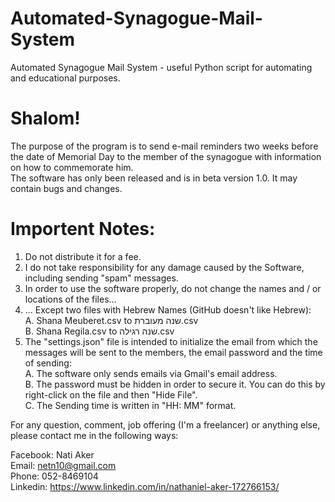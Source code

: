 # Automated-Synagogue-Mail-System
Automated Synagogue Mail System - useful Python script for automating and educational purposes.

# Shalom!
The purpose of the program is to send e-mail reminders two weeks before the date of Memorial Day to the member of the synagogue with information on how to commemorate him.  
The software has only been released and is in beta version 1.0. It may contain bugs and changes.

# Importent Notes:
1. Do not distribute it for a fee.
2. I do not take responsibility for any damage caused by the Software, including sending "spam" messages.
3. In order to use the software properly, do not change the names and / or locations of the files...
4. ... Except two files with Hebrew Names (GitHub doesn't like Hebrew):  
  A. Shana Meuberet.csv to שנה מעוברת.csv  
  B. Shana Regila.csv to שנה רגילה.csv  
5. The "settings.json" file is intended to initialize the email from which the messages will be sent to the members, the email password and the time of sending:  
  A. The software only sends emails via Gmail's email address.  
  B. The password must be hidden in order to secure it. You can do this by right-click on the file and then "Hide File".  
  C. The Sending time is written in "HH: MM" format.  

For any question, comment, job offering (I'm a freelancer) or anything else, please contact me in the following ways:  

Facebook: Nati Aker  
Email: netn10@gmail.com  
Phone: 052-8469104  
Linkedin: https://www.linkedin.com/in/nathaniel-aker-172766153/  
